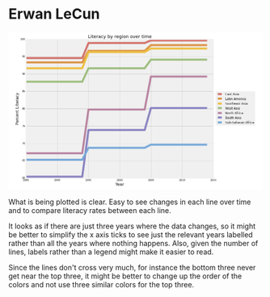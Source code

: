 # Erwan LeCun

![Alt text](edl268.png)

What is being plotted is clear.  Easy to see changes in each line over time and to compare literacy rates between each line.

It looks as if there are just three years where the data changes, so it might be better to simplify the x axis ticks to see just the relevant years labelled rather than all the years where nothing happens.  Also, given the number of lines, labels rather than a legend  might make it easier to read.

Since the lines don't cross very much, for instance the bottom three never get near the top three, it might be better to change up the order of the colors and not use three similar colors for the top three.